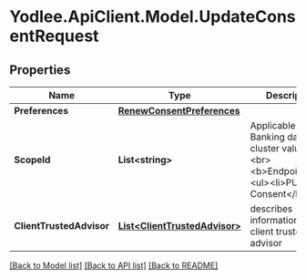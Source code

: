 # Yodlee.ApiClient.Model.UpdateConsentRequest

## Properties

Name | Type | Description | Notes
------------ | ------------- | ------------- | -------------
**Preferences** | [**RenewConsentPreferences**](RenewConsentPreferences.md) |  | [optional] 
**ScopeId** | **List&lt;string&gt;** | Applicable Open Banking data cluster values.&lt;br&gt;&lt;br&gt;&lt;b&gt;Endpoints&lt;/b&gt;:&lt;ul&gt;&lt;li&gt;PUT Consent&lt;/li&gt;&lt;/ul&gt; | [optional] 
**ClientTrustedAdvisor** | [**List&lt;ClientTrustedAdvisor&gt;**](ClientTrustedAdvisor.md) | describes information of client trusted advisor | 

[[Back to Model list]](../README.md#documentation-for-models) [[Back to API list]](../README.md#documentation-for-api-endpoints) [[Back to README]](../README.md)

